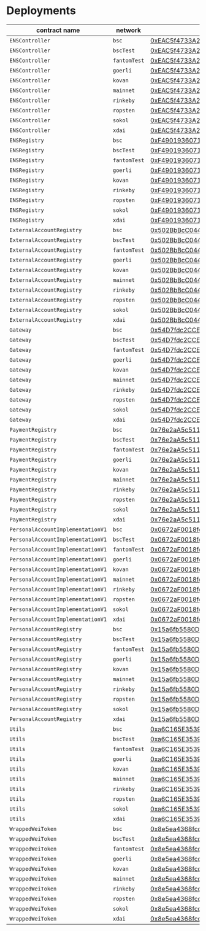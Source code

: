 # Deployments

| contract name | network | contract address | transaction hash |  
| --- | --- | --- |  --- | 
| `ENSController` | `bsc` | [0xEAC5f4733A2CF6d0230342fDF62ed608e2993926](https://bscscan.com/address/0xeac5f4733a2cf6d0230342fdf62ed608e2993926) | [0x4d4de2f8620479070897324b0f1587e33418c698788dbe8bdfe04d171963a648](https://bscscan.com/tx/0x4d4de2f8620479070897324b0f1587e33418c698788dbe8bdfe04d171963a648) | 
| `ENSController` | `bscTest` | [0xEAC5f4733A2CF6d0230342fDF62ed608e2993926](https://testnet.bscscan.com/address/0xeac5f4733a2cf6d0230342fdf62ed608e2993926) | [0x2b8816d3650d60b6e210b60d7e40caaf5d066ce2e879b9844e9cb543782c04fc](https://testnet.bscscan.com/tx/0x2b8816d3650d60b6e210b60d7e40caaf5d066ce2e879b9844e9cb543782c04fc) | 
| `ENSController` | `fantomTest` | [0xEAC5f4733A2CF6d0230342fDF62ed608e2993926](https://explorer.testnet.fantom.network/address/0xeac5f4733a2cf6d0230342fdf62ed608e2993926) | [0x4d67ee6e93c47f53b4dfcd9ff23343bd002270516b7f844de40d6eefee36824c](https://explorer.testnet.fantom.network/transactions/0x4d67ee6e93c47f53b4dfcd9ff23343bd002270516b7f844de40d6eefee36824c) | 
| `ENSController` | `goerli` | [0xEAC5f4733A2CF6d0230342fDF62ed608e2993926](https://goerli.etherscan.io/address/0xeac5f4733a2cf6d0230342fdf62ed608e2993926) | [0x1e8d1fb5dd167e9d2f5246acaee43eac7ecca9ef8bbbcdfcb06a219c21fb6b82](https://goerli.etherscan.io/tx/0x1e8d1fb5dd167e9d2f5246acaee43eac7ecca9ef8bbbcdfcb06a219c21fb6b82) | 
| `ENSController` | `kovan` | [0xEAC5f4733A2CF6d0230342fDF62ed608e2993926](https://kovan.etherscan.io/address/0xeac5f4733a2cf6d0230342fdf62ed608e2993926) | [0x1f5a1f334fc6c7008962b4b23414efad231edf8f6618657cff7ea7a31936dfe8](https://kovan.etherscan.io/tx/0x1f5a1f334fc6c7008962b4b23414efad231edf8f6618657cff7ea7a31936dfe8) | 
| `ENSController` | `mainnet` | [0xEAC5f4733A2CF6d0230342fDF62ed608e2993926](https://etherscan.io/address/0xeac5f4733a2cf6d0230342fdf62ed608e2993926) | [0xc6f97f5b19fae8973e1c76e3be3a4a56d2f348ca4c8c9f49fc597f9f65e56ff1](https://etherscan.io/tx/0xc6f97f5b19fae8973e1c76e3be3a4a56d2f348ca4c8c9f49fc597f9f65e56ff1) | 
| `ENSController` | `rinkeby` | [0xEAC5f4733A2CF6d0230342fDF62ed608e2993926](https://rinkeby.etherscan.io/address/0xeac5f4733a2cf6d0230342fdf62ed608e2993926) | [0x27603943959cc1e04668e8c16a64375c63d797fcc4724988ad3435e2f57b701a](https://rinkeby.etherscan.io/tx/0x27603943959cc1e04668e8c16a64375c63d797fcc4724988ad3435e2f57b701a) | 
| `ENSController` | `ropsten` | [0xEAC5f4733A2CF6d0230342fDF62ed608e2993926](https://ropsten.etherscan.io/address/0xeac5f4733a2cf6d0230342fdf62ed608e2993926) | [0xaf42a213258d7140ee1c9e84a40a94fd200112a735daabc581499f699bf6e4d0](https://ropsten.etherscan.io/tx/0xaf42a213258d7140ee1c9e84a40a94fd200112a735daabc581499f699bf6e4d0) | 
| `ENSController` | `sokol` | [0xEAC5f4733A2CF6d0230342fDF62ed608e2993926](https://blockscout.com/poa/sokol/address/0xeac5f4733a2cf6d0230342fdf62ed608e2993926) | [0x0f06cca555379f03620156ee60e18b56c862114ef9a96dd2f080f1d587e58557](https://blockscout.com/poa/sokol/tx/0x0f06cca555379f03620156ee60e18b56c862114ef9a96dd2f080f1d587e58557) | 
| `ENSController` | `xdai` | [0xEAC5f4733A2CF6d0230342fDF62ed608e2993926](https://blockscout.com/poa/xdai/address/0xeac5f4733a2cf6d0230342fdf62ed608e2993926) | [0x67551cbc1cc851b2dc2dbfbebd58ef7b24c244ad3611fa0087446f6d52e4e02f](https://blockscout.com/poa/xdai/tx/0x67551cbc1cc851b2dc2dbfbebd58ef7b24c244ad3611fa0087446f6d52e4e02f) | 
| `ENSRegistry` | `bsc` | [0xF4901936071aA71426aa57629Af5AED68914DC8b](https://bscscan.com/address/0xf4901936071aa71426aa57629af5aed68914dc8b) | [0xacb29551293f0f3e660f170c6856b69be1a5a32ed435d77bdd940ebb85f433b4](https://bscscan.com/tx/0xacb29551293f0f3e660f170c6856b69be1a5a32ed435d77bdd940ebb85f433b4) | 
| `ENSRegistry` | `bscTest` | [0xF4901936071aA71426aa57629Af5AED68914DC8b](https://testnet.bscscan.com/address/0xf4901936071aa71426aa57629af5aed68914dc8b) | [0x1e3d85a7edbfe7ec0098d9b607c8b7bfad3dfa65ffa62f8800c820ae1802250c](https://testnet.bscscan.com/tx/0x1e3d85a7edbfe7ec0098d9b607c8b7bfad3dfa65ffa62f8800c820ae1802250c) | 
| `ENSRegistry` | `fantomTest` | [0xF4901936071aA71426aa57629Af5AED68914DC8b](https://explorer.testnet.fantom.network/address/0xf4901936071aa71426aa57629af5aed68914dc8b) | [0x3a8db879af58617df279b7621fcafc9098f5f8b13a07b2086fa7cbca871c9476](https://explorer.testnet.fantom.network/transactions/0x3a8db879af58617df279b7621fcafc9098f5f8b13a07b2086fa7cbca871c9476) | 
| `ENSRegistry` | `goerli` | [0xF4901936071aA71426aa57629Af5AED68914DC8b](https://goerli.etherscan.io/address/0xf4901936071aa71426aa57629af5aed68914dc8b) | [0x540ac819715836b8323bb495b72b17dbc19b5db886ec910e46e6393faeb46602](https://goerli.etherscan.io/tx/0x540ac819715836b8323bb495b72b17dbc19b5db886ec910e46e6393faeb46602) | 
| `ENSRegistry` | `kovan` | [0xF4901936071aA71426aa57629Af5AED68914DC8b](https://kovan.etherscan.io/address/0xf4901936071aa71426aa57629af5aed68914dc8b) | [0x3ce044545e571b1b1e851de91ddd01b282aaf3645558a9686510dd986bf126e3](https://kovan.etherscan.io/tx/0x3ce044545e571b1b1e851de91ddd01b282aaf3645558a9686510dd986bf126e3) | 
| `ENSRegistry` | `rinkeby` | [0xF4901936071aA71426aa57629Af5AED68914DC8b](https://rinkeby.etherscan.io/address/0xf4901936071aa71426aa57629af5aed68914dc8b) | [0x2775451ddda0dd5dad8d774f24ebd7e332e83ed1498ae4b2d6160610f9c7f48e](https://rinkeby.etherscan.io/tx/0x2775451ddda0dd5dad8d774f24ebd7e332e83ed1498ae4b2d6160610f9c7f48e) | 
| `ENSRegistry` | `ropsten` | [0xF4901936071aA71426aa57629Af5AED68914DC8b](https://ropsten.etherscan.io/address/0xf4901936071aa71426aa57629af5aed68914dc8b) | [0xc9b116a4be380360b1c815d1823fe5665e92d3b675842d57f0aee3ef7b4d112e](https://ropsten.etherscan.io/tx/0xc9b116a4be380360b1c815d1823fe5665e92d3b675842d57f0aee3ef7b4d112e) | 
| `ENSRegistry` | `sokol` | [0xF4901936071aA71426aa57629Af5AED68914DC8b](https://blockscout.com/poa/sokol/address/0xf4901936071aa71426aa57629af5aed68914dc8b) | [0x97fa5dbda9f54d8bb05ebc953284af7b5891442ae2f4d479be6e8be27fc46845](https://blockscout.com/poa/sokol/tx/0x97fa5dbda9f54d8bb05ebc953284af7b5891442ae2f4d479be6e8be27fc46845) | 
| `ENSRegistry` | `xdai` | [0xF4901936071aA71426aa57629Af5AED68914DC8b](https://blockscout.com/poa/xdai/address/0xf4901936071aa71426aa57629af5aed68914dc8b) | [0x8f29f82e00e16d2b87fc6543a37d30ed08aa039673d0f59855331419e909fbdf](https://blockscout.com/poa/xdai/tx/0x8f29f82e00e16d2b87fc6543a37d30ed08aa039673d0f59855331419e909fbdf) | 
| `ExternalAccountRegistry` | `bsc` | [0x502BbBcC044d2B146c310eB24E5cd8Eba37EdbEc](https://bscscan.com/address/0x502bbbcc044d2b146c310eb24e5cd8eba37edbec) | [0x1bf5ee1174891c9ff9f9bbbb7be6d8ed4f64a1ec7532b97427a0e8a51305b7e3](https://bscscan.com/tx/0x1bf5ee1174891c9ff9f9bbbb7be6d8ed4f64a1ec7532b97427a0e8a51305b7e3) | 
| `ExternalAccountRegistry` | `bscTest` | [0x502BbBcC044d2B146c310eB24E5cd8Eba37EdbEc](https://testnet.bscscan.com/address/0x502bbbcc044d2b146c310eb24e5cd8eba37edbec) | [0x7eab86b7bada6db753d5dd456e8b3140ac6e295225fe7612343bb096905511b0](https://testnet.bscscan.com/tx/0x7eab86b7bada6db753d5dd456e8b3140ac6e295225fe7612343bb096905511b0) | 
| `ExternalAccountRegistry` | `fantomTest` | [0x502BbBcC044d2B146c310eB24E5cd8Eba37EdbEc](https://explorer.testnet.fantom.network/address/0x502bbbcc044d2b146c310eb24e5cd8eba37edbec) | [0xbb4f123ba1a192659d3d0bac2b007000b65f49820e082bdbde5b174a0dac8ae3](https://explorer.testnet.fantom.network/transactions/0xbb4f123ba1a192659d3d0bac2b007000b65f49820e082bdbde5b174a0dac8ae3) | 
| `ExternalAccountRegistry` | `goerli` | [0x502BbBcC044d2B146c310eB24E5cd8Eba37EdbEc](https://goerli.etherscan.io/address/0x502bbbcc044d2b146c310eb24e5cd8eba37edbec) | [0x4e1d8431e160d7b5dc9a4e063bd310285e70ead5284fdb212552838b601e9b03](https://goerli.etherscan.io/tx/0x4e1d8431e160d7b5dc9a4e063bd310285e70ead5284fdb212552838b601e9b03) | 
| `ExternalAccountRegistry` | `kovan` | [0x502BbBcC044d2B146c310eB24E5cd8Eba37EdbEc](https://kovan.etherscan.io/address/0x502bbbcc044d2b146c310eb24e5cd8eba37edbec) | [0xff957796992db02780fab474ec85b3010638c1142e0b60c1d40b7a88d2c67c2f](https://kovan.etherscan.io/tx/0xff957796992db02780fab474ec85b3010638c1142e0b60c1d40b7a88d2c67c2f) | 
| `ExternalAccountRegistry` | `mainnet` | [0x502BbBcC044d2B146c310eB24E5cd8Eba37EdbEc](https://etherscan.io/address/0x502bbbcc044d2b146c310eb24e5cd8eba37edbec) | [0x9af00ffb28be6114a6524dea26188caca62b80d69d4ccf9ebefaa417d458a27f](https://etherscan.io/tx/0x9af00ffb28be6114a6524dea26188caca62b80d69d4ccf9ebefaa417d458a27f) | 
| `ExternalAccountRegistry` | `rinkeby` | [0x502BbBcC044d2B146c310eB24E5cd8Eba37EdbEc](https://rinkeby.etherscan.io/address/0x502bbbcc044d2b146c310eb24e5cd8eba37edbec) | [0x21d02824619c419345aa866ef31c891a53fd29531c850be2e927c608157ea8e7](https://rinkeby.etherscan.io/tx/0x21d02824619c419345aa866ef31c891a53fd29531c850be2e927c608157ea8e7) | 
| `ExternalAccountRegistry` | `ropsten` | [0x502BbBcC044d2B146c310eB24E5cd8Eba37EdbEc](https://ropsten.etherscan.io/address/0x502bbbcc044d2b146c310eb24e5cd8eba37edbec) | [0xe830124352205c4c5e68ee7053b93ec3c0ee450f1065f76fa27f98d784f54461](https://ropsten.etherscan.io/tx/0xe830124352205c4c5e68ee7053b93ec3c0ee450f1065f76fa27f98d784f54461) | 
| `ExternalAccountRegistry` | `sokol` | [0x502BbBcC044d2B146c310eB24E5cd8Eba37EdbEc](https://blockscout.com/poa/sokol/address/0x502bbbcc044d2b146c310eb24e5cd8eba37edbec) | [0xcca6fcfae2d70052bfe44c5297b73ab30f46ca32c3574589314de416ee045d3c](https://blockscout.com/poa/sokol/tx/0xcca6fcfae2d70052bfe44c5297b73ab30f46ca32c3574589314de416ee045d3c) | 
| `ExternalAccountRegistry` | `xdai` | [0x502BbBcC044d2B146c310eB24E5cd8Eba37EdbEc](https://blockscout.com/poa/xdai/address/0x502bbbcc044d2b146c310eb24e5cd8eba37edbec) | [0x9b3fc9705bfc0104feda1e6da575faa4cadc77dfbf46bd0f3bb94661f0851562](https://blockscout.com/poa/xdai/tx/0x9b3fc9705bfc0104feda1e6da575faa4cadc77dfbf46bd0f3bb94661f0851562) | 
| `Gateway` | `bsc` | [0x54D7fdc2CCE45878dF9dF81A9802e33d29f274e1](https://bscscan.com/address/0x54d7fdc2cce45878df9df81a9802e33d29f274e1) | [0x1d0a73274102a4daa16feb99b0f8e348da537433a884ce1b420f54e6ffceab62](https://bscscan.com/tx/0x1d0a73274102a4daa16feb99b0f8e348da537433a884ce1b420f54e6ffceab62) | 
| `Gateway` | `bscTest` | [0x54D7fdc2CCE45878dF9dF81A9802e33d29f274e1](https://testnet.bscscan.com/address/0x54d7fdc2cce45878df9df81a9802e33d29f274e1) | [0x835f053a956df4cf03bb44c3c271685d631e7cf7094dee947363c2e6e43d73e9](https://testnet.bscscan.com/tx/0x835f053a956df4cf03bb44c3c271685d631e7cf7094dee947363c2e6e43d73e9) | 
| `Gateway` | `fantomTest` | [0x54D7fdc2CCE45878dF9dF81A9802e33d29f274e1](https://explorer.testnet.fantom.network/address/0x54d7fdc2cce45878df9df81a9802e33d29f274e1) | [0x568983870e122e3ac9cc074288b9a3b0d4873a8a8c5adeada11f80aa968ae5e2](https://explorer.testnet.fantom.network/transactions/0x568983870e122e3ac9cc074288b9a3b0d4873a8a8c5adeada11f80aa968ae5e2) | 
| `Gateway` | `goerli` | [0x54D7fdc2CCE45878dF9dF81A9802e33d29f274e1](https://goerli.etherscan.io/address/0x54d7fdc2cce45878df9df81a9802e33d29f274e1) | [0x8fe5f3fc01f18feb9d304a4e389108f219b3e9cd9a028cfbe1c7b8ff5fc1da42](https://goerli.etherscan.io/tx/0x8fe5f3fc01f18feb9d304a4e389108f219b3e9cd9a028cfbe1c7b8ff5fc1da42) | 
| `Gateway` | `kovan` | [0x54D7fdc2CCE45878dF9dF81A9802e33d29f274e1](https://kovan.etherscan.io/address/0x54d7fdc2cce45878df9df81a9802e33d29f274e1) | [0xef0041b47f18f4213e129a81dbb1810472dc5f269747a53a51c3384c864c0bcc](https://kovan.etherscan.io/tx/0xef0041b47f18f4213e129a81dbb1810472dc5f269747a53a51c3384c864c0bcc) | 
| `Gateway` | `mainnet` | [0x54D7fdc2CCE45878dF9dF81A9802e33d29f274e1](https://etherscan.io/address/0x54d7fdc2cce45878df9df81a9802e33d29f274e1) | [0x4561f71d3ad7e7f1e92fb6776833868995e105f14b4c5ca60f9c1e9c52e838b7](https://etherscan.io/tx/0x4561f71d3ad7e7f1e92fb6776833868995e105f14b4c5ca60f9c1e9c52e838b7) | 
| `Gateway` | `rinkeby` | [0x54D7fdc2CCE45878dF9dF81A9802e33d29f274e1](https://rinkeby.etherscan.io/address/0x54d7fdc2cce45878df9df81a9802e33d29f274e1) | [0xe5e6c399fa2a73c1540fea4b12172ccf64f1e4c34586bbcd99f626e96d53061f](https://rinkeby.etherscan.io/tx/0xe5e6c399fa2a73c1540fea4b12172ccf64f1e4c34586bbcd99f626e96d53061f) | 
| `Gateway` | `ropsten` | [0x54D7fdc2CCE45878dF9dF81A9802e33d29f274e1](https://ropsten.etherscan.io/address/0x54d7fdc2cce45878df9df81a9802e33d29f274e1) | [0x62a2c0a0a60486f40f7cd8455b2a0a48f2a0f97ba9296c09792e3a39b2437448](https://ropsten.etherscan.io/tx/0x62a2c0a0a60486f40f7cd8455b2a0a48f2a0f97ba9296c09792e3a39b2437448) | 
| `Gateway` | `sokol` | [0x54D7fdc2CCE45878dF9dF81A9802e33d29f274e1](https://blockscout.com/poa/sokol/address/0x54d7fdc2cce45878df9df81a9802e33d29f274e1) | [0x267ba3ed3c255563448f678fa2df6217e287df3c65d4beab48714d24c7da0e07](https://blockscout.com/poa/sokol/tx/0x267ba3ed3c255563448f678fa2df6217e287df3c65d4beab48714d24c7da0e07) | 
| `Gateway` | `xdai` | [0x54D7fdc2CCE45878dF9dF81A9802e33d29f274e1](https://blockscout.com/poa/xdai/address/0x54d7fdc2cce45878df9df81a9802e33d29f274e1) | [0x2be47b8bc1698b567dc7a7bf81ff569450a93bc234f2c6e4337ca01d2aeae405](https://blockscout.com/poa/xdai/tx/0x2be47b8bc1698b567dc7a7bf81ff569450a93bc234f2c6e4337ca01d2aeae405) | 
| `PaymentRegistry` | `bsc` | [0x76e2aA5c511E24cf13997921163B66D6d0dE1910](https://bscscan.com/address/0x76e2aa5c511e24cf13997921163b66d6d0de1910) | [0x6ba65a598f2c8588e7f02e6af1aa107708ce3fb42ff21735d2919dc6489a8879](https://bscscan.com/tx/0x6ba65a598f2c8588e7f02e6af1aa107708ce3fb42ff21735d2919dc6489a8879) | 
| `PaymentRegistry` | `bscTest` | [0x76e2aA5c511E24cf13997921163B66D6d0dE1910](https://testnet.bscscan.com/address/0x76e2aa5c511e24cf13997921163b66d6d0de1910) | [0x119c1573cbec4db4e2993bc45dc8275f5268e9fd3867aacd53415d3942165075](https://testnet.bscscan.com/tx/0x119c1573cbec4db4e2993bc45dc8275f5268e9fd3867aacd53415d3942165075) | 
| `PaymentRegistry` | `fantomTest` | [0x76e2aA5c511E24cf13997921163B66D6d0dE1910](https://explorer.testnet.fantom.network/address/0x76e2aa5c511e24cf13997921163b66d6d0de1910) | [0xe5174a84337fec27ed317956bb26ca3560d909a6a1aef4b96c08d8aef5c78627](https://explorer.testnet.fantom.network/transactions/0xe5174a84337fec27ed317956bb26ca3560d909a6a1aef4b96c08d8aef5c78627) | 
| `PaymentRegistry` | `goerli` | [0x76e2aA5c511E24cf13997921163B66D6d0dE1910](https://goerli.etherscan.io/address/0x76e2aa5c511e24cf13997921163b66d6d0de1910) | [0x62705e85779de003ddd6d32f3742ef9051166e334a8ae50b589e7cec1123c599](https://goerli.etherscan.io/tx/0x62705e85779de003ddd6d32f3742ef9051166e334a8ae50b589e7cec1123c599) | 
| `PaymentRegistry` | `kovan` | [0x76e2aA5c511E24cf13997921163B66D6d0dE1910](https://kovan.etherscan.io/address/0x76e2aa5c511e24cf13997921163b66d6d0de1910) | [0x4968229c607e7bfa5bf5a3984b4c90c6fee42d9cb64f39fa56df508422e8d3c3](https://kovan.etherscan.io/tx/0x4968229c607e7bfa5bf5a3984b4c90c6fee42d9cb64f39fa56df508422e8d3c3) | 
| `PaymentRegistry` | `mainnet` | [0x76e2aA5c511E24cf13997921163B66D6d0dE1910](https://etherscan.io/address/0x76e2aa5c511e24cf13997921163b66d6d0de1910) | [0x8b64b956a4904bd9d030474cfc195963d501f253572c41721a4e092ef9b281ed](https://etherscan.io/tx/0x8b64b956a4904bd9d030474cfc195963d501f253572c41721a4e092ef9b281ed) | 
| `PaymentRegistry` | `rinkeby` | [0x76e2aA5c511E24cf13997921163B66D6d0dE1910](https://rinkeby.etherscan.io/address/0x76e2aa5c511e24cf13997921163b66d6d0de1910) | [0xc8719537e43ff1d4988415e5acdcb4a3326c502947e0c15191dda0196560a331](https://rinkeby.etherscan.io/tx/0xc8719537e43ff1d4988415e5acdcb4a3326c502947e0c15191dda0196560a331) | 
| `PaymentRegistry` | `ropsten` | [0x76e2aA5c511E24cf13997921163B66D6d0dE1910](https://ropsten.etherscan.io/address/0x76e2aa5c511e24cf13997921163b66d6d0de1910) | [0xbac587b0eba42a361a6415eaf9edc9e37223f9f579e33246e282b5bb36242d98](https://ropsten.etherscan.io/tx/0xbac587b0eba42a361a6415eaf9edc9e37223f9f579e33246e282b5bb36242d98) | 
| `PaymentRegistry` | `sokol` | [0x76e2aA5c511E24cf13997921163B66D6d0dE1910](https://blockscout.com/poa/sokol/address/0x76e2aa5c511e24cf13997921163b66d6d0de1910) | [0x73dfe0094c8b4cb9020bd0c9563dacb9cb6114989d7e3b4d363a50ed144b393e](https://blockscout.com/poa/sokol/tx/0x73dfe0094c8b4cb9020bd0c9563dacb9cb6114989d7e3b4d363a50ed144b393e) | 
| `PaymentRegistry` | `xdai` | [0x76e2aA5c511E24cf13997921163B66D6d0dE1910](https://blockscout.com/poa/xdai/address/0x76e2aa5c511e24cf13997921163b66d6d0de1910) | [0x40cf0b20c419607ec7dc7c6625fa1b4428f14187a25e2b248ff1b2bc94f704d8](https://blockscout.com/poa/xdai/tx/0x40cf0b20c419607ec7dc7c6625fa1b4428f14187a25e2b248ff1b2bc94f704d8) | 
| `PersonalAccountImplementationV1` | `bsc` | [0x0672aF0018fdEbACcc93c7D047D62b72CB12883A](https://bscscan.com/address/0x0672af0018fdebaccc93c7d047d62b72cb12883a) | [0x19bb6982655cd189b545129925117cb5a974c1c66b3a09f8f98e1bf77b324a0d](https://bscscan.com/tx/0x19bb6982655cd189b545129925117cb5a974c1c66b3a09f8f98e1bf77b324a0d) | 
| `PersonalAccountImplementationV1` | `bscTest` | [0x0672aF0018fdEbACcc93c7D047D62b72CB12883A](https://testnet.bscscan.com/address/0x0672af0018fdebaccc93c7d047d62b72cb12883a) | [0x7f83447bdc7f84e0a1113b7502ac2e839557382ab369a1d1d309f8e4bc634119](https://testnet.bscscan.com/tx/0x7f83447bdc7f84e0a1113b7502ac2e839557382ab369a1d1d309f8e4bc634119) | 
| `PersonalAccountImplementationV1` | `fantomTest` | [0x0672aF0018fdEbACcc93c7D047D62b72CB12883A](https://explorer.testnet.fantom.network/address/0x0672af0018fdebaccc93c7d047d62b72cb12883a) | [0x780ae860774a4103ca97a1421faed868fb11ec6298155d919f5216fa5ff7cca4](https://explorer.testnet.fantom.network/transactions/0x780ae860774a4103ca97a1421faed868fb11ec6298155d919f5216fa5ff7cca4) | 
| `PersonalAccountImplementationV1` | `goerli` | [0x0672aF0018fdEbACcc93c7D047D62b72CB12883A](https://goerli.etherscan.io/address/0x0672af0018fdebaccc93c7d047d62b72cb12883a) | [0x8499fc7f611b817430ab14443c6dcb7304ce1645e9b899d3c2cf242dffadca08](https://goerli.etherscan.io/tx/0x8499fc7f611b817430ab14443c6dcb7304ce1645e9b899d3c2cf242dffadca08) | 
| `PersonalAccountImplementationV1` | `kovan` | [0x0672aF0018fdEbACcc93c7D047D62b72CB12883A](https://kovan.etherscan.io/address/0x0672af0018fdebaccc93c7d047d62b72cb12883a) | [0x241ec429bfd4c037d6405b58ceac5ce17318dc16fcc2f58e3dc56374b8e9a745](https://kovan.etherscan.io/tx/0x241ec429bfd4c037d6405b58ceac5ce17318dc16fcc2f58e3dc56374b8e9a745) | 
| `PersonalAccountImplementationV1` | `mainnet` | [0x0672aF0018fdEbACcc93c7D047D62b72CB12883A](https://etherscan.io/address/0x0672af0018fdebaccc93c7d047d62b72cb12883a) | [0xa12aa1e0274308b6b120aad854ff7f10998cb022675d2ceb49d83f39539a98af](https://etherscan.io/tx/0xa12aa1e0274308b6b120aad854ff7f10998cb022675d2ceb49d83f39539a98af) | 
| `PersonalAccountImplementationV1` | `rinkeby` | [0x0672aF0018fdEbACcc93c7D047D62b72CB12883A](https://rinkeby.etherscan.io/address/0x0672af0018fdebaccc93c7d047d62b72cb12883a) | [0x16f150cf08f2302ecb33ff5490a7ee8fab2786a8a5a30f44ecf82aacab4b5ae3](https://rinkeby.etherscan.io/tx/0x16f150cf08f2302ecb33ff5490a7ee8fab2786a8a5a30f44ecf82aacab4b5ae3) | 
| `PersonalAccountImplementationV1` | `ropsten` | [0x0672aF0018fdEbACcc93c7D047D62b72CB12883A](https://ropsten.etherscan.io/address/0x0672af0018fdebaccc93c7d047d62b72cb12883a) | [0x2452812ca96d4c16b76a8922fde4f99d6e2b44e4204a01ee3938df7a1ac0318d](https://ropsten.etherscan.io/tx/0x2452812ca96d4c16b76a8922fde4f99d6e2b44e4204a01ee3938df7a1ac0318d) | 
| `PersonalAccountImplementationV1` | `sokol` | [0x0672aF0018fdEbACcc93c7D047D62b72CB12883A](https://blockscout.com/poa/sokol/address/0x0672af0018fdebaccc93c7d047d62b72cb12883a) | [0xcd0ea43b11136702d74a93d97bdfead66f0a7e0855a3ed3ee48002d51cbe500b](https://blockscout.com/poa/sokol/tx/0xcd0ea43b11136702d74a93d97bdfead66f0a7e0855a3ed3ee48002d51cbe500b) | 
| `PersonalAccountImplementationV1` | `xdai` | [0x0672aF0018fdEbACcc93c7D047D62b72CB12883A](https://blockscout.com/poa/xdai/address/0x0672af0018fdebaccc93c7d047d62b72cb12883a) | [0x0b0f712b092fa4ae065614a95ee970cdf9575d9af336d035ca802f6d5097f7d9](https://blockscout.com/poa/xdai/tx/0x0b0f712b092fa4ae065614a95ee970cdf9575d9af336d035ca802f6d5097f7d9) | 
| `PersonalAccountRegistry` | `bsc` | [0x15a6fb5580D88ca7efcE51f89c58F428F6719FCD](https://bscscan.com/address/0x15a6fb5580d88ca7efce51f89c58f428f6719fcd) | [0xc0a00f857ede2fc1ded3873964ba4f90954e023645cdd5172774f397a8b56f7c](https://bscscan.com/tx/0xc0a00f857ede2fc1ded3873964ba4f90954e023645cdd5172774f397a8b56f7c) | 
| `PersonalAccountRegistry` | `bscTest` | [0x15a6fb5580D88ca7efcE51f89c58F428F6719FCD](https://testnet.bscscan.com/address/0x15a6fb5580d88ca7efce51f89c58f428f6719fcd) | [0x94d69fa094cd4449921efd6a4d167a04f04037843224888bbd41c2aebd63f7f4](https://testnet.bscscan.com/tx/0x94d69fa094cd4449921efd6a4d167a04f04037843224888bbd41c2aebd63f7f4) | 
| `PersonalAccountRegistry` | `fantomTest` | [0x15a6fb5580D88ca7efcE51f89c58F428F6719FCD](https://explorer.testnet.fantom.network/address/0x15a6fb5580d88ca7efce51f89c58f428f6719fcd) | [0xc1fd63119a71523e49fa974b2c3c89db723933c3da3cdaea73d631f260b3cf4c](https://explorer.testnet.fantom.network/transactions/0xc1fd63119a71523e49fa974b2c3c89db723933c3da3cdaea73d631f260b3cf4c) | 
| `PersonalAccountRegistry` | `goerli` | [0x15a6fb5580D88ca7efcE51f89c58F428F6719FCD](https://goerli.etherscan.io/address/0x15a6fb5580d88ca7efce51f89c58f428f6719fcd) | [0xb519293504f5d5d9733b64592b1d60623dc2f3910eb876d9cbde4fa9c76a8674](https://goerli.etherscan.io/tx/0xb519293504f5d5d9733b64592b1d60623dc2f3910eb876d9cbde4fa9c76a8674) | 
| `PersonalAccountRegistry` | `kovan` | [0x15a6fb5580D88ca7efcE51f89c58F428F6719FCD](https://kovan.etherscan.io/address/0x15a6fb5580d88ca7efce51f89c58f428f6719fcd) | [0x1e50c5052b80c67f7b30d50ba91cb78fd339428b486bb95b5182706e1fe367a7](https://kovan.etherscan.io/tx/0x1e50c5052b80c67f7b30d50ba91cb78fd339428b486bb95b5182706e1fe367a7) | 
| `PersonalAccountRegistry` | `mainnet` | [0x15a6fb5580D88ca7efcE51f89c58F428F6719FCD](https://etherscan.io/address/0x15a6fb5580d88ca7efce51f89c58f428f6719fcd) | [0x9bfe81b73ff3067f0592a43eed9042bbe9eb8626003134daad55795473ac8a86](https://etherscan.io/tx/0x9bfe81b73ff3067f0592a43eed9042bbe9eb8626003134daad55795473ac8a86) | 
| `PersonalAccountRegistry` | `rinkeby` | [0x15a6fb5580D88ca7efcE51f89c58F428F6719FCD](https://rinkeby.etherscan.io/address/0x15a6fb5580d88ca7efce51f89c58f428f6719fcd) | [0xbba9df25ab6deefbc6a902652b1998adecf00f4240717a0cb0bd3aebec8623e3](https://rinkeby.etherscan.io/tx/0xbba9df25ab6deefbc6a902652b1998adecf00f4240717a0cb0bd3aebec8623e3) | 
| `PersonalAccountRegistry` | `ropsten` | [0x15a6fb5580D88ca7efcE51f89c58F428F6719FCD](https://ropsten.etherscan.io/address/0x15a6fb5580d88ca7efce51f89c58f428f6719fcd) | [0xaea1f3088791695f279f6ab72e7e7037af65025acccded06d08ba2446d0ff539](https://ropsten.etherscan.io/tx/0xaea1f3088791695f279f6ab72e7e7037af65025acccded06d08ba2446d0ff539) | 
| `PersonalAccountRegistry` | `sokol` | [0x15a6fb5580D88ca7efcE51f89c58F428F6719FCD](https://blockscout.com/poa/sokol/address/0x15a6fb5580d88ca7efce51f89c58f428f6719fcd) | [0x3c3f067050f3133af69f382d4b7cd0f79bf9bdddbbae6659e3f5f0890167e48d](https://blockscout.com/poa/sokol/tx/0x3c3f067050f3133af69f382d4b7cd0f79bf9bdddbbae6659e3f5f0890167e48d) | 
| `PersonalAccountRegistry` | `xdai` | [0x15a6fb5580D88ca7efcE51f89c58F428F6719FCD](https://blockscout.com/poa/xdai/address/0x15a6fb5580d88ca7efce51f89c58f428f6719fcd) | [0x6e96ed844e13892408c57afcf369376a23f041466776d61cc6ff54ee81574f32](https://blockscout.com/poa/xdai/tx/0x6e96ed844e13892408c57afcf369376a23f041466776d61cc6ff54ee81574f32) | 
| `Utils` | `bsc` | [0xa6C165E3539A2bE6d55e2935EC9979D8C850A21b](https://bscscan.com/address/0xa6c165e3539a2be6d55e2935ec9979d8c850a21b) | [0x1f1dbd617b90f1927a93e17cd6020edaf65c172639197868bf908ad40d36de3e](https://bscscan.com/tx/0x1f1dbd617b90f1927a93e17cd6020edaf65c172639197868bf908ad40d36de3e) | 
| `Utils` | `bscTest` | [0xa6C165E3539A2bE6d55e2935EC9979D8C850A21b](https://testnet.bscscan.com/address/0xa6c165e3539a2be6d55e2935ec9979d8c850a21b) | [0xc699efba845c83cbe9c5f3f50816cd16e1d21486ff4c39ff494f1745d5071cd0](https://testnet.bscscan.com/tx/0xc699efba845c83cbe9c5f3f50816cd16e1d21486ff4c39ff494f1745d5071cd0) | 
| `Utils` | `fantomTest` | [0xa6C165E3539A2bE6d55e2935EC9979D8C850A21b](https://explorer.testnet.fantom.network/address/0xa6c165e3539a2be6d55e2935ec9979d8c850a21b) | [0x5f84bfcc0b049d79ec05bdab40e895a3a1647747632e4dfa8f4f5817eeffd7bf](https://explorer.testnet.fantom.network/transactions/0x5f84bfcc0b049d79ec05bdab40e895a3a1647747632e4dfa8f4f5817eeffd7bf) | 
| `Utils` | `goerli` | [0xa6C165E3539A2bE6d55e2935EC9979D8C850A21b](https://goerli.etherscan.io/address/0xa6c165e3539a2be6d55e2935ec9979d8c850a21b) | [0x3b5305b384cc88759fa0f39fcb92b1f3a8b63575d6938e2314c9328816d47749](https://goerli.etherscan.io/tx/0x3b5305b384cc88759fa0f39fcb92b1f3a8b63575d6938e2314c9328816d47749) | 
| `Utils` | `kovan` | [0xa6C165E3539A2bE6d55e2935EC9979D8C850A21b](https://kovan.etherscan.io/address/0xa6c165e3539a2be6d55e2935ec9979d8c850a21b) | [0x8fad9960cefedbf0baeed8ef2dbaa42602a6d3f1b2135cb9e5f9b798a49fbcb8](https://kovan.etherscan.io/tx/0x8fad9960cefedbf0baeed8ef2dbaa42602a6d3f1b2135cb9e5f9b798a49fbcb8) | 
| `Utils` | `mainnet` | [0xa6C165E3539A2bE6d55e2935EC9979D8C850A21b](https://etherscan.io/address/0xa6c165e3539a2be6d55e2935ec9979d8c850a21b) | [0xf2e7114faf41eb9d50b18e3c9e7337830f04fa26b6103062e87efda0d306fb02](https://etherscan.io/tx/0xf2e7114faf41eb9d50b18e3c9e7337830f04fa26b6103062e87efda0d306fb02) | 
| `Utils` | `rinkeby` | [0xa6C165E3539A2bE6d55e2935EC9979D8C850A21b](https://rinkeby.etherscan.io/address/0xa6c165e3539a2be6d55e2935ec9979d8c850a21b) | [0x2fc1619cd245addbd5391d365c76ebce93c130b24ac25769f49c9bdd91b5f699](https://rinkeby.etherscan.io/tx/0x2fc1619cd245addbd5391d365c76ebce93c130b24ac25769f49c9bdd91b5f699) | 
| `Utils` | `ropsten` | [0xa6C165E3539A2bE6d55e2935EC9979D8C850A21b](https://ropsten.etherscan.io/address/0xa6c165e3539a2be6d55e2935ec9979d8c850a21b) | [0x0ff28726e8173ae913fa236d4024703238a28a63379ca04d2f6b0cd2b8bfee58](https://ropsten.etherscan.io/tx/0x0ff28726e8173ae913fa236d4024703238a28a63379ca04d2f6b0cd2b8bfee58) | 
| `Utils` | `sokol` | [0xa6C165E3539A2bE6d55e2935EC9979D8C850A21b](https://blockscout.com/poa/sokol/address/0xa6c165e3539a2be6d55e2935ec9979d8c850a21b) | [0x8784853e714a1867e053a3a44d1dec67e2e0c5e140f4a849e00ba408c293367e](https://blockscout.com/poa/sokol/tx/0x8784853e714a1867e053a3a44d1dec67e2e0c5e140f4a849e00ba408c293367e) | 
| `Utils` | `xdai` | [0xa6C165E3539A2bE6d55e2935EC9979D8C850A21b](https://blockscout.com/poa/xdai/address/0xa6c165e3539a2be6d55e2935ec9979d8c850a21b) | [0x7211518878e9f135f810a22a39b32d9f448bdeaa1654b782e78f61258282d57d](https://blockscout.com/poa/xdai/tx/0x7211518878e9f135f810a22a39b32d9f448bdeaa1654b782e78f61258282d57d) | 
| `WrappedWeiToken` | `bsc` | [0x8e5ea4368fcd17A4efF851C5ffa6cd03bBDeb616](https://bscscan.com/address/0x8e5ea4368fcd17a4eff851c5ffa6cd03bbdeb616) | [0xc64c3720be994d10e038252a5a612fe0a3d67e30729e354fa86acad1c6be4371](https://bscscan.com/tx/0xc64c3720be994d10e038252a5a612fe0a3d67e30729e354fa86acad1c6be4371) | 
| `WrappedWeiToken` | `bscTest` | [0x8e5ea4368fcd17A4efF851C5ffa6cd03bBDeb616](https://testnet.bscscan.com/address/0x8e5ea4368fcd17a4eff851c5ffa6cd03bbdeb616) | [0xc71ada2b1191ba27ea035145130da675c11622af20cf334db41734b7055fcf0f](https://testnet.bscscan.com/tx/0xc71ada2b1191ba27ea035145130da675c11622af20cf334db41734b7055fcf0f) | 
| `WrappedWeiToken` | `fantomTest` | [0x8e5ea4368fcd17A4efF851C5ffa6cd03bBDeb616](https://explorer.testnet.fantom.network/address/0x8e5ea4368fcd17a4eff851c5ffa6cd03bbdeb616) | [0x8f2771a9584f81f99ce25fd9bd3b96706d8e0f96e5f56a7d425484cbbcd92821](https://explorer.testnet.fantom.network/transactions/0x8f2771a9584f81f99ce25fd9bd3b96706d8e0f96e5f56a7d425484cbbcd92821) | 
| `WrappedWeiToken` | `goerli` | [0x8e5ea4368fcd17A4efF851C5ffa6cd03bBDeb616](https://goerli.etherscan.io/address/0x8e5ea4368fcd17a4eff851c5ffa6cd03bbdeb616) | [0x6cf7216292e79f323f17f966c0962853d89194b724dc58df488f227d5d2c0727](https://goerli.etherscan.io/tx/0x6cf7216292e79f323f17f966c0962853d89194b724dc58df488f227d5d2c0727) | 
| `WrappedWeiToken` | `kovan` | [0x8e5ea4368fcd17A4efF851C5ffa6cd03bBDeb616](https://kovan.etherscan.io/address/0x8e5ea4368fcd17a4eff851c5ffa6cd03bbdeb616) | [0x2939e789c81781dd0bb1fe63e8db005affe032f06bec845b6d6cf755ee805942](https://kovan.etherscan.io/tx/0x2939e789c81781dd0bb1fe63e8db005affe032f06bec845b6d6cf755ee805942) | 
| `WrappedWeiToken` | `mainnet` | [0x8e5ea4368fcd17A4efF851C5ffa6cd03bBDeb616](https://etherscan.io/address/0x8e5ea4368fcd17a4eff851c5ffa6cd03bbdeb616) | [0x628fa2e14dcdfc90c917d83c0b40a65fa5e5e8bc1660a18982877a306bc559d0](https://etherscan.io/tx/0x628fa2e14dcdfc90c917d83c0b40a65fa5e5e8bc1660a18982877a306bc559d0) | 
| `WrappedWeiToken` | `rinkeby` | [0x8e5ea4368fcd17A4efF851C5ffa6cd03bBDeb616](https://rinkeby.etherscan.io/address/0x8e5ea4368fcd17a4eff851c5ffa6cd03bbdeb616) | [0xe3a76faa1257c0495d478b7a342162fced5be6bc952230fffb4ee1ae172000c4](https://rinkeby.etherscan.io/tx/0xe3a76faa1257c0495d478b7a342162fced5be6bc952230fffb4ee1ae172000c4) | 
| `WrappedWeiToken` | `ropsten` | [0x8e5ea4368fcd17A4efF851C5ffa6cd03bBDeb616](https://ropsten.etherscan.io/address/0x8e5ea4368fcd17a4eff851c5ffa6cd03bbdeb616) | [0x94b0402094d8e48ae4dbb01956154aec69ec3b2fc0b64250d793b29247bc3ae3](https://ropsten.etherscan.io/tx/0x94b0402094d8e48ae4dbb01956154aec69ec3b2fc0b64250d793b29247bc3ae3) | 
| `WrappedWeiToken` | `sokol` | [0x8e5ea4368fcd17A4efF851C5ffa6cd03bBDeb616](https://blockscout.com/poa/sokol/address/0x8e5ea4368fcd17a4eff851c5ffa6cd03bbdeb616) | [0x1ce344f8a0970761c46e7ca7fae2046e4d0727b5b893cc15144efb4b5a437927](https://blockscout.com/poa/sokol/tx/0x1ce344f8a0970761c46e7ca7fae2046e4d0727b5b893cc15144efb4b5a437927) | 
| `WrappedWeiToken` | `xdai` | [0x8e5ea4368fcd17A4efF851C5ffa6cd03bBDeb616](https://blockscout.com/poa/xdai/address/0x8e5ea4368fcd17a4eff851c5ffa6cd03bbdeb616) | [0xc4e26ecc5f87384f5d69f98fbddd0ada090d405cdcfe4dc0d557e041c5c42389](https://blockscout.com/poa/xdai/tx/0xc4e26ecc5f87384f5d69f98fbddd0ada090d405cdcfe4dc0d557e041c5c42389) | 

